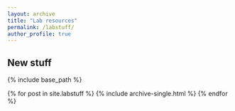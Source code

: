 ```yaml
---
layout: archive
title: "Lab resources"
permalink: /labstuff/
author_profile: true
---
```


## New stuff


{% include base_path %}


{% for post in site.labstuff %}
  {% include archive-single.html %}
{% endfor %}



